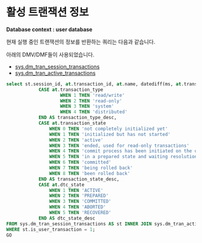 # 활성 트랜잭션 정보

**Database context : user database**

현재 실행 중인 트랜잭션의 정보를 반환하는 쿼리는 다음과 같습니다.

아래의 DMV/DMF들이 사용되었습니다.

- [sys.dm_tran_session_transactions](https://msdn.microsoft.com/en-us/library/ms188739.aspx)
- [sys.dm_tran_active_transactions](https://msdn.microsoft.com/en-us/library/ms174302.aspx)

```SQL
select st.session_id, at.transaction_id, at.name, datediff(ms, at.transaction_begin_time, getdate()) AS tx_duration_ms, at.transaction_begin_time, 
			CASE at.transaction_type 
					WHEN 1 THEN 'read/write'
					WHEN 2 THEN 'read-only'
					WHEN 3 THEN 'system'
					WHEN 4 THEN 'distributed'
			END AS transaction_type_desc,
			CASE at.transaction_state
				WHEN 0 THEN 'not completely initialized yet'
				WHEN 1 THEN 'initialized but has not started'
				WHEN 2 THEN 'active'
				WHEN 3 THEN 'ended, used for read-only transactions'
				WHEN 4 THEN 'commit process has been initiated on the distributed transaction'
				WHEN 5 THEN 'in a prepared state and waiting resolution'
				WHEN 6 THEN 'committed'
				WHEN 7 THEN 'being rolled back'
				WHEN 8 THEN 'been rolled back'
			END AS transaction_state_desc,
			CASE at.dtc_state
				WHEN 1 THEN 'ACTIVE'
				WHEN 2 THEN 'PREPARED'
				WHEN 3 THEN 'COMMITTED'
				WHEN 4 THEN 'ABORTED'
				WHEN 5 THEN 'RECOVERED'
			END AS dtc_state_desc
FROM sys.dm_tran_session_transactions AS st INNER JOIN sys.dm_tran_active_transactions AS at ON st.transaction_id = at.transaction_id	
WHERE st.is_user_transaction = 1;
GO
```